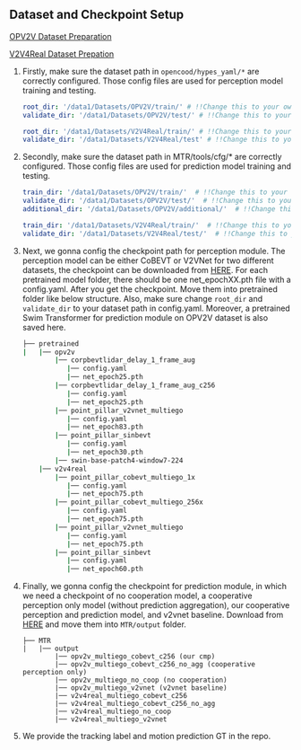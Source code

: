 ## Dataset and Checkpoint Setup

[OPV2V Dataset Preparation](https://github.com/DerrickXuNu/OpenCOOD/blob/main/docs/md_files/data_intro.md#opv2v)

[V2V4Real Dataset Prepation](https://mobility-lab.seas.ucla.edu/v2v4real/)



1. Firstly, make sure the dataset path in `opencood/hypes_yaml/*` are correctly configured. Those config files are used for perception model training and testing.

   ```yaml
   root_dir: '/data1/Datasets/OPV2V/train/' # !!Change this to your own path!!
   validate_dir: '/data1/Datasets/OPV2V/test/' # !!Change this to your own path!!
   ```

   ```yaml
   root_dir: '/data1/Datasets/V2V4Real/train/' # !!Change this to your own path!!
   validate_dir: '/data1/Datasets/V2V4Real/test' # !!Change this to your own path!!
   ```

   

2. Secondly, make sure the dataset path in MTR/tools/cfg/* are correctly configured. Those config files are used for prediction model training and testing.

   ```yaml
   train_dir: '/data1/Datasets/OPV2V/train/'  # !!Change this to your own path!!
   validate_dir: '/data1/Datasets/OPV2V/test/'  # !!Change this to your own path!!
   additional_dir: '/data1/Datasets/OPV2V/additional/'  # !!Change this to your own path!!
   ```

   ```yaml
   train_dir: '/data1/Datasets/V2V4Real/train/'  # !!Change this to your own path!!
   validate_dir: '/data1/Datasets/V2V4Real/test/'  # !!Change this to your own path!!
   ```

   

3. Next, we gonna config the checkpoint path for perception module. The perception model can be either CoBEVT or V2VNet for two different datasets, the checkpoint can be downloaded from [HERE](). For each pretrained model folder, there should be one net_epochXX.pth file with a config.yaml. After you get the checkpoint. Move them into pretrained folder like below structure. Also, make sure change `root_dir` and `validate_dir` to your dataset path in config.yaml. Moreover, a pretrained Swim Transformer for prediction module on OPV2V dataset is also saved here.

   ```bash
   ├── pretrained
   |   |── opv2v
           |── corpbevtlidar_delay_1_frame_aug
              |── config.yaml
              |── net_epoch25.pth
           |── corpbevtlidar_delay_1_frame_aug_c256
              |── config.yaml
              |── net_epoch25.pth
           |── point_pillar_v2vnet_multiego
              |── config.yaml
              |── net_epoch83.pth
           |── point_pillar_sinbevt
              |── config.yaml
              |── net_epoch30.pth
           |── swin-base-patch4-window7-224
       |── v2v4real
           |── point_pillar_cobevt_multiego_1x
              |── config.yaml
              |── net_epoch75.pth
           |── point_pillar_cobevt_multiego_256x
              |── config.yaml
              |── net_epoch75.pth
           |── point_pillar_v2vnet_multiego
              |── config.yaml
              |── net_epoch75.pth
           |── point_pillar_sinbevt
              |── config.yaml
              |── net_epoch60.pth
   ```



4. Finally, we gonna config the checkpoint for prediction module, in which we need a checkpoint of no cooperation model, a cooperative perception only model (without prediction aggregation), our cooperative perception and prediction model, and v2vnet baseline. Download from [HERE]() and move them into `MTR/output` folder.

   ```
   ├── MTR
   |   |── output
           |── opv2v_multiego_cobevt_c256 (our cmp)
           |── opv2v_multiego_cobevt_c256_no_agg (cooperative perception only)
           |── opv2v_multiego_no_coop (no cooperation)
           |── opv2v_multiego_v2vnet (v2vnet baseline)
           |── v2v4real_multiego_cobevt_c256
           |── v2v4real_multiego_cobevt_c256_no_agg
           |── v2v4real_multiego_no_coop
           |── v2v4real_multiego_v2vnet
   ```



5. We provide the tracking label and motion prediction GT in the repo.
